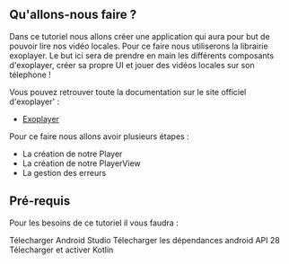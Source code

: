 ## Qu'allons-nous faire ?

Dans ce tutoriel nous allons créer une application qui aura pour but de pouvoir lire nos vidéo locales. Pour ce faire nous utiliserons la librairie exoplayer. Le but ici sera de prendre en main les différents composants d'exoplayer, créer sa propre UI et jouer des vidéos locales sur son télephone !

Vous pouvez retrouver toute la documentation sur le site officiel d'exoplayer' :
- [Exoplayer](https://exoplayer.dev/hello-world.html)

Pour ce faire nous allons avoir plusieurs étapes :
- La création de notre Player
- La création de notre PlayerView
- La gestion des erreurs

## Pré-requis

Pour les besoins de ce tutoriel il vous faudra :

Télecharger Android Studio
Télecharger les dépendances android API 28
Télecharger et activer Kotlin
